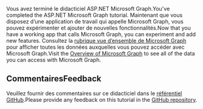 <!-- markdownlint-disable MD002 MD041 -->

<span data-ttu-id="aab04-101">Vous avez terminé le didacticiel ASP.NET Microsoft Graph.</span><span class="sxs-lookup"><span data-stu-id="aab04-101">You've completed the ASP.NET Microsoft Graph tutorial.</span></span> <span data-ttu-id="aab04-102">Maintenant que vous disposez d’une application de travail qui appelle Microsoft Graph, vous pouvez expérimenter et ajouter de nouvelles fonctionnalités.</span><span class="sxs-lookup"><span data-stu-id="aab04-102">Now that you have a working app that calls Microsoft Graph, you can experiment and add new features.</span></span> <span data-ttu-id="aab04-103">Consultez la [rubrique vue d’ensemble de Microsoft Graph](/graph/overview) pour afficher toutes les données auxquelles vous pouvez accéder avec Microsoft Graph.</span><span class="sxs-lookup"><span data-stu-id="aab04-103">Visit the [Overview of Microsoft Graph](/graph/overview) to see all of the data you can access with Microsoft Graph.</span></span>

## <a name="feedback"></a><span data-ttu-id="aab04-104">Commentaires</span><span class="sxs-lookup"><span data-stu-id="aab04-104">Feedback</span></span>

<span data-ttu-id="aab04-105">Veuillez fournir des commentaires sur ce didacticiel dans le [référentiel GitHub](https://github.com/microsoftgraph/msgraph-training-aspnetmvcapp).</span><span class="sxs-lookup"><span data-stu-id="aab04-105">Please provide any feedback on this tutorial in the [GitHub repository](https://github.com/microsoftgraph/msgraph-training-aspnetmvcapp).</span></span>